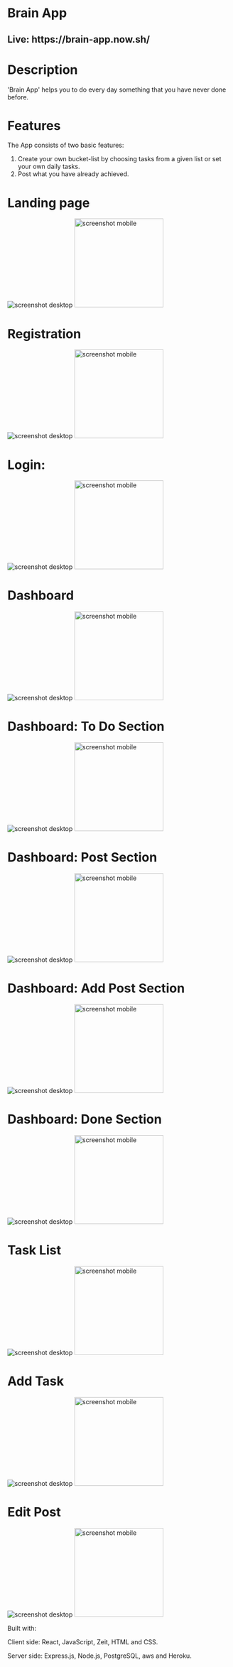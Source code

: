 <h1>Brain App</h1>

<h2>Live: https://brain-app.now.sh/</h2>


<h1>Description</h1>

'Brain App' helps you to do every day something that you have never done before. 

<h1>Features</h1>

The App consists of two basic features:

1. Create your own bucket-list by choosing tasks from a given list or set your own daily tasks.
2. Post what you have already achieved.



<h1>Landing page</h1>

 <img src="screenshots/LPDesktop.png" display="block" alt="screenshot desktop">
 <img src="screenshots/LPMobile.png" width="200px" display="block" alt="screenshot mobile">



<h1>Registration</h1>

<img src="screenshots/RegistrationDesktop.png"  alt="screenshot desktop">
<img src="screenshots/RegistrationMobile.png" width="200px" alt="screenshot mobile">


<h1>Login:</h1>

<img src="screenshots/LoginDesktop.png" display="block" alt="screenshot desktop">
<img src="screenshots/LoginMobile.png" width="200px" display="block" alt="screenshot mobile">


<h1>Dashboard</h1>

<img src="screenshots/DashboardDesktop.png" display="block" alt="screenshot desktop">
<img src="screenshots/DashboardMobile.png" width="200px" display="block" alt="screenshot mobile">


<h1>Dashboard: To Do Section</h1>

<img src="screenshots/DashboardDesktopToDo.png" display="block" alt="screenshot desktop">
<img src="screenshots/DashboardMobileToDo.png" width="200px" display="block" alt="screenshot mobile">



<h1>Dashboard: Post Section</h1>

<img src="screenshots/DashboardDesktopPost.png" display="block" alt="screenshot desktop">
<img src="screenshots/DashboardMobilePost.png" width="200px" display="block" alt="screenshot mobile">


<h1>Dashboard: Add Post Section</h1>

<img src="screenshots/DashboardDesktopAddPost.png" display="block" alt="screenshot desktop">
<img src="screenshots/DashboardMobileAddPost.png" width="200px" display="block" alt="screenshot mobile">


<h1>Dashboard: Done Section</h1>

<img src="screenshots/DashboardDesktopDone.png" display="block" alt="screenshot desktop">
<img src="screenshots/DashboardMobileDone.png" width="200px" display="block" alt="screenshot mobile">


<h1>Task List</h1>

<img src="screenshots/TaskListDesktop.png" display="block" alt="screenshot desktop">
<img src="screenshots/TaskListMobile.png" width="200px" display="block" alt="screenshot mobile">


<h1>Add Task</h1>

<img src="screenshots/NewTaskDesktop.png" display="block" alt="screenshot desktop">
<img src="screenshots/AddTaskMobile.png" width="200px" display="block" alt="screenshot mobile">


<h1>Edit Post</h1>

<img src="screenshots/EditPostDesktop.png" display="block" alt="screenshot desktop">
<img src="screenshots/EditPost.png" width="200px" display="block" alt="screenshot mobile">


Built with:

Client side: React, JavaScript, Zeit, HTML and CSS.

Server side: Express.js, Node.js, PostgreSQL, aws and Heroku.



